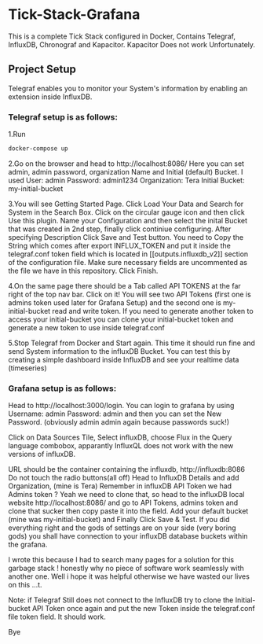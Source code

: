 # Tick-Stack-Grafana
This is a complete Tick Stack configured in Docker, Contains Telegraf, InfluxDB, Chronograf and Kapacitor. Kapacitor Does not work Unfortunately.

## Project Setup

Telegraf enables you to monitor your System's information by enabling an extension inside InfluxDB. 

### Telegraf setup is as follows:
1.Run 

```sh
docker-compose up
```

2.Go on the browser and head to http://localhost:8086/
Here you can set admin, admin password, organization Name and Initial (default) Bucket.
I used
User: admin
Password: admin1234
Organization: Tera
Initial Bucket: my-initial-bucket

3.You will see Getting Started Page. Click Load Your Data and Search for System in the Search Box. Click on the circular gauge icon and then click Use this plugin.
Name your Configuration and then select the inital Bucket that was created in 2nd step, finally click continiue configuring.
After specifying Description Click Save and Test button.
You need to Copy the String which comes after export INFLUX_TOKEN and put it inside the telegraf.conf token field which is located in [[outputs.influxdb_v2]] section of the configuration file. Make sure necessary fields are uncommented as the file we have in this repository.
Click Finish.

4.On the same page there should be a Tab called API TOKENS at the far right of the top nav bar. Click on it!
You will see two API Tokens (first one is admins token used later for Grafana Setup) and the second one is my-initial-bucket read and write token. 
If you need to generate another token to access your initial-bucket you can clone your initial-bucket token and generate a new token to use inside telegraf.conf

5.Stop Telegraf from Docker and Start again. This time it should run fine and send System information to the influxDB Bucket. You can test this by creating a simple dashboard inside InfluxDB and see your realtime data (timeseries)

### Grafana setup is as follows:

Head to http://localhost:3000/login. You can login to grafana by using 
Username: admin
Password: admin
and then you can set the New Password. (obviously admin admin again because passwords suck!)

Click on Data Sources Tile, Select influxDB, choose Flux in the Query language combobox, apparantly InfluxQL does not work with the new versions of influxDB.

URL should be the container containing the influxdb, http://influxdb:8086
Do not touch the radio buttons(all off)
Head to InfluxDB Details and add Organization, (mine is Tera)
Remember in influxDB API Token we had Admins token ? Yeah we need to clone that, so head to the influxDB local website http://localhost:8086/ and go to API Tokens, admins token and clone that sucker then copy paste it into the field.
Add your default bucket (mine was my-initial-bucket) and Finally Click Save & Test.
If you did everything right and the gods of settings are on your side (very boring gods) you shall have connection to your influxDB database buckets within the grafana.

I wrote this because I had to search many pages for a solution for this garbage stack ! honestly why no piece of software work seamlessly with another one. Well i hope it was helpful otherwise we have wasted our lives on this ...t.


Note: if Telegraf Still does not connect to the InfluxDB try to clone the Initial-bucket API Token once again and put the new Token inside the telegraf.conf file token field. It should work.

Bye
    












